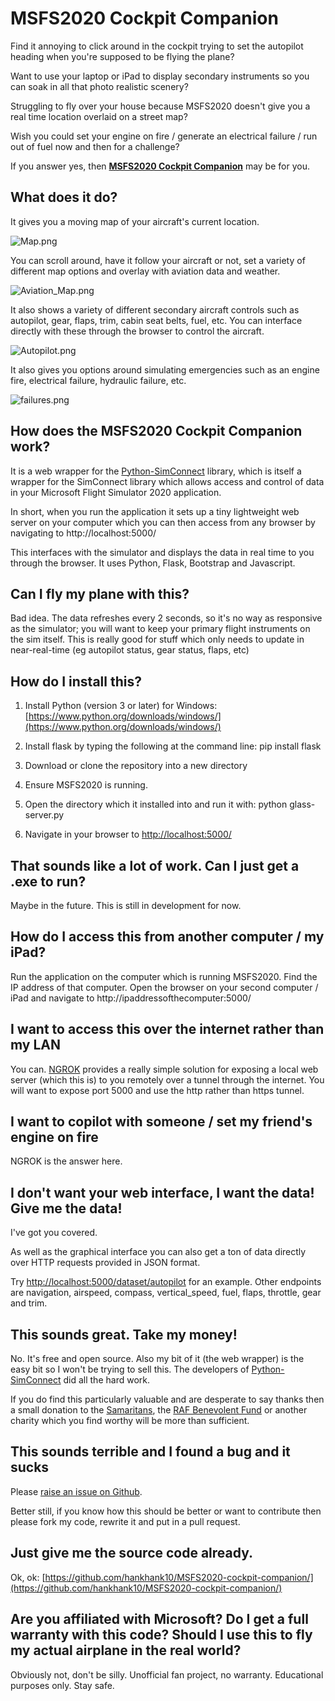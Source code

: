 # MSFS2020 Cockpit Companion

Find it annoying to click around in the cockpit trying to set the autopilot heading when you're supposed to be flying the plane?

Want to use your laptop or iPad to display secondary instruments so you can soak in all that photo realistic scenery?

Struggling to fly over your house because MSFS2020 doesn't give you a real time location overlaid on a street map?

Wish you could set your engine on fire / generate an electrical failure / run out of fuel now and then for a challenge?

If you answer yes, then **[MSFS2020 Cockpit Companion](https://github.com/hankhank10/MSFS2020-cockpit-companion/)** may be for you.

## What does it do?

It gives you a moving map of your aircraft's current location.  

![Map.png]({{site.baseurl}}/Map.png)

You can scroll around, have it follow your aircraft or not, set a variety of different map options and overlay with aviation data and weather.

![Aviation_Map.png]({{site.baseurl}}/Aviation_Map.png)
 
It also shows a variety of different secondary aircraft controls such as autopilot, gear, flaps, trim, cabin seat belts, fuel, etc.  You can interface directly with these through the browser to control the aircraft.

![Autopilot.png]({{site.baseurl}}/Autopilot.png)

It also gives you options around simulating emergencies such as an engine fire, electrical failure, hydraulic failure, etc.

![failures.png]({{site.baseurl}}/failures.png)


## How does the MSFS2020 Cockpit Companion work?

It is a web wrapper for the [Python-SimConnect](https://github.com/odwdinc/Python-SimConnect) library, which is itself a wrapper for the SimConnect library which allows access and control of data in your Microsoft Flight Simulator 2020 application.

In short, when you run the application it sets up a tiny lightweight web server on your computer which you can then access from any browser by navigating to http://localhost:5000/

This interfaces with the simulator and displays the data in real time to you through the browser. It uses Python, Flask, Bootstrap and Javascript.

## Can I fly my plane with this?

Bad idea. The data refreshes every 2 seconds, so it's no way as responsive as the simulator; you will want to keep your primary flight instruments on the sim itself. This is really good for stuff which only needs to update in near-real-time (eg autopilot status, gear status, flaps, etc)

## How do I install this?

1. Install Python (version 3 or later) for Windows: [https://www.python.org/downloads/windows/](https://www.python.org/downloads/windows/)

2. Install flask by typing the following at the command line: pip install flask

3. Download or clone the repository into a new directory

4. Ensure MSFS2020 is running.

5. Open the directory which it installed into and run it with: python glass-server.py

6. Navigate in your browser to [http://localhost:5000/](http://localhost:5000/)

## That sounds like a lot of work. Can I just get a .exe to run?

Maybe in the future. This is still in development for now.

## How do I access this from another computer / my iPad?

Run the application on the computer which is running MSFS2020. Find the IP address of that computer. Open the browser on your second computer / iPad and navigate to http://ipaddressofthecomputer:5000/

## I want to access this over the internet rather than my LAN

You can. [NGROK](https://ngrok.com/) provides a really simple solution for exposing a local web server (which this is) to you remotely over a tunnel through the internet. You will want to expose port 5000 and use the http rather than https tunnel.

## I want to copilot with someone / set my friend's engine on fire

NGROK is the answer here.

## I don't want your web interface, I want the data! Give me the data!

I've got you covered.

As well as the graphical interface you can also get a ton of data directly over HTTP requests provided in JSON format.

Try [http://localhost:5000/dataset/autopilot](http://localhost:5000/dataset/autopilot) for an example.  Other endpoints are navigation, airspeed, compass, vertical_speed, fuel, flaps, throttle, gear and trim.

## This sounds great. Take my money!

No. It's free and open source. Also my bit of it (the web wrapper) is the easy bit so I won't be trying to sell this. The developers of [Python-SimConnect](https://github.com/odwdinc/Python-SimConnect) did all the hard work.

If you do find this particularly valuable and are desperate to say thanks then a small donation to the [Samaritans](https://www.samaritans.org/donate-now/), the [RAF Benevolent Fund](https://www.rafbf.org/ways-to-give/online-donation) or another charity which you find worthy will be more than sufficient.

## This sounds terrible and I found a bug and it sucks

Please [raise an issue on Github](https://github.com/hankhank10/MSFS2020-cockpit-companion/issues).

Better still, if you know how this should be better or want to contribute then please fork my code, rewrite it and put in a pull request.

## Just give me the source code already.

Ok, ok: [https://github.com/hankhank10/MSFS2020-cockpit-companion/](https://github.com/hankhank10/MSFS2020-cockpit-companion/)

## Are you affiliated with Microsoft? Do I get a full warranty with this code? Should I use this to fly my actual airplane in the real world?

Obviously not, don't be silly. Unofficial fan project, no warranty. Educational purposes only. Stay safe.

